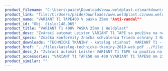 ```yaml
---
product_filename: "C:\Users\paide\Downloads\www.weldplast.cz\markdown\variant-t1-400v-paska-25mm.md"
product_link: "file:/C:/Users/paide/Downloads/www.weldplast.cz/www.weldplast.cz/sk/variant-t1-400v-paska-25mm"
product_name: "VARIANT T1 TAPE400 V páska 25mm "Anti-vandal""
product_id: "Obj. číslo:148.965"
product_title: "VARIANT T1 400V PÁSKA 25mm | Weldplast"
product_desc: "Zvárací automat Leister VARIANT T1 TAPE sa používa na navarovanie zosilňovacích pásov a tzv. Anti-vandal pásik pri výrobe autoplachiet. Osvedčené ovládanie «e-Drive» umožňuje jednoduché nastavenie príslušných parametrov zvárania. Odvíjacie zariadenie spolu s novo vyvinutými vodiacimi kolieskami navádzajú pásku pod prítlačné koleso a udržujú ju napnutú až do posledného centimetra.Rýchly a presný automat na zváranie páskou (až 18 m / min)Jednoduchá obsluha vďaka ovládaniu Leister e-DriveSúpravy pre prestavbu VARIANT T1 OVERLAP na VARIANT T1 TAPE (25 alebo 50 mm)Konštantná napínania pásky"
product_specs: "Značka konformity Značka schválenia Trieda ochrany I NapätieV~400 PríkonW5700 FrekvenciaHz50 / 60 Max. teplota°C100 - 620 Rozsah prietoku vzduchu%50 - 100 Rozmerymm700 x 415 x 185 Hmotnosťkg28 (s kabelem 15 m) Druh certifikácieCCA Šírka páskymm25"
product_downloads: "TECHNICKÉ TKANINY - katalog stiahnuť  VARIANT T1 - manuál SK stiahnuť  VARIANT T1 - manuál CZ stiahnuť  VARIANT T1 (tape) - produktový list stiahnuť"
product_href: "../files/katalog-technicke-tkaniny-2019-web.pdf ../files/katalog-technicke-tkaniny-2019-web.pdf ../files/varimat-v2-manual-sk.pdf ../files/varimat-v2-manual-sk.pdf ../files/variant-t1-manual-cz.pdf ../files/variant-t1-manual-cz.pdf ../files/variant-t1-tape-produktovy-list-cz.pdf ../files/variant-t1-tape-produktovy-list-cz.pdf"
product_desc_2: "Zvárací automat Leister VARIANT T1 TAPE sa používa na navarovanie zosilňovacích pásov a tzv. Anti-vandal pásik pri výrobe autoplachiet. Osvedčené ovládanie «e-Drive» umožňuje jednoduché nastavenie príslušných parametrov zvárania. Odvíjacie zariadenie spolu s novo vyvinutými vodiacimi kolieskami navádzajú pásku pod prítlačné koleso a udržujú ju napnutú až do posledného centimetra.Rýchly a presný automat na zváranie páskou (až 18 m / min)Jednoduchá obsluha vďaka ovládaniu Leister e-DriveSúpravy pre prestavbu VARIANT T1 OVERLAP na VARIANT T1 TAPE (25 alebo 50 mm)Konštantná napínania pásky"
product_accessories: "VARIANT T1 TAPE50 mm 400 VVARIANT T1 TAPE50 mm 230 VVARIANT T1 TAPE25 mm 230 V Anti-vandalVARIANT T1 OVERLAP20 mm 400 V / 5700 W 16A-5PVARIANT T1 OVERLAP40 mm 400 V / 5700 W 16A-5PVARIANT T1 OVERLAP20 mm 230 V / 3680 WVARIANT T1 OVERLAP40 mm 230 V / 3680 WTAPEMAT Spriegel100 mm 400 V / 10 kW 16A-5PTAPEMAT Spriegel125 mm 400 V / 10 kW 16A-5PTAPEMAT50 mm 400 V / 10 kW 16A-5P"
product_similar: ""
---
```


